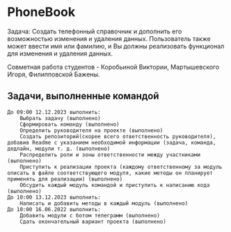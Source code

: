 # PhoneBook
Задача: Создать телефонный справочник и дополнить его возможностью изменения и удаления данных. Пользователь также может ввести имя или фамилию, и Вы должны реализовать функционал для изменения и удаления данных.

Совметная работа студентов - Коробьиной Виктории, Мартышевского Игоря, Филипповской Бажены.

## Задачи, выполненные командой

    До 09:00 12.12.2023 выполнить:
        Выбрать задачу (выполнено)
        Сформировать команду (выполнено)
        Определить руководителя на проекте (выполнено)
        Создать репозиторий(скорее всего ответственность руководителя), добавив Readme с указанием необходимой информации (задача, команда, дедлайн, модули т. д. (выполнено)
        Распределить роли и зоны ответственности между участниками (выполнено)
        Приступить к реализации проекта (каждому ответственному за модуль описать в файле соответствующего модуля, какие методы он планирует применять для реализации) (выполнено)
        Обсудить каждый модуль командой и приступить к написанию кода (выполнено)
    До 10:00 13.12.2023 выполнить:
        Написать и добавить методы в каждый модуль (выполнено)
    До 10:00 16.06.2022 выполнить:
        Добавить модули с ботом телеграмм (выполнено)
        Сдать окончательный вариант проекта (выполнено)

